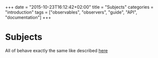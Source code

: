 +++
date = "2015-10-23T16:12:42+02:00"
title = "Subjects"
categories = "introduction"
tags = ["observables", "observers", "guide", "API", "documentation"]
+++

Subjects
========

All of behave exactly the same like described [here](http://reactivex.io/documentation/subject.html)
